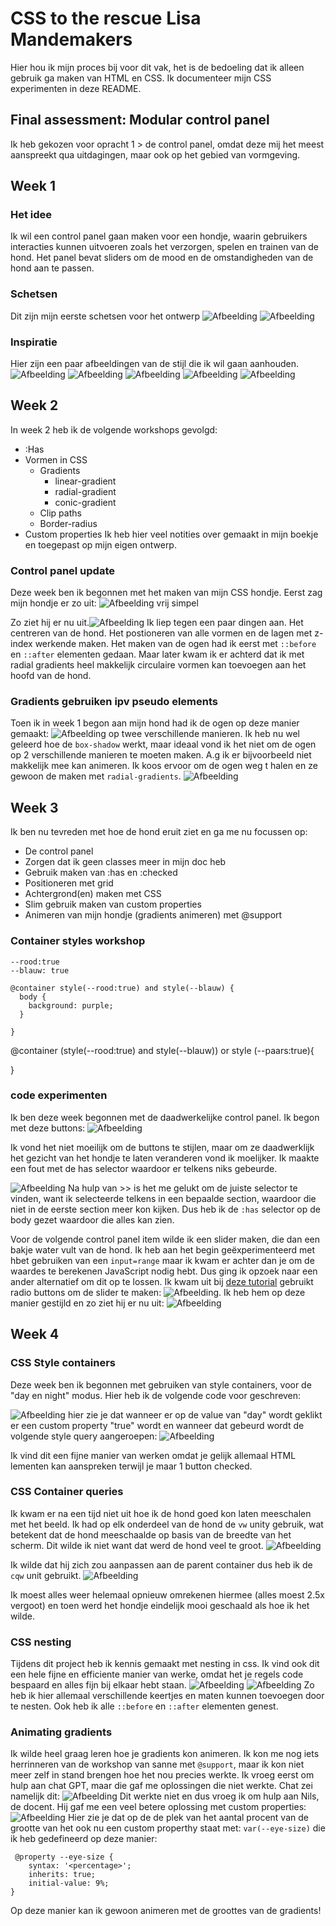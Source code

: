 # CSS to the rescue Lisa Mandemakers
Hier hou ik mijn proces bij voor dit vak, het is de bedoeling dat ik alleen gebruik ga maken van HTML en CSS. Ik documenteer mijn CSS experimenten in deze README.


## Final assessment: Modular control panel
Ik heb gekozen voor opracht 1 > de control panel, omdat deze mij het meest aanspreekt qua uitdagingen, maar ook op het gebied van vormgeving. 


## Week 1
### Het idee
Ik wil een control panel gaan maken voor een hondje, waarin gebruikers interacties kunnen uitvoeren zoals het verzorgen, spelen en trainen van de hond. Het panel bevat sliders om de mood en de omstandigheden van de hond aan te passen.

### Schetsen 
Dit zijn mijn eerste schetsen voor het ontwerp
![Afbeelding](readmeimg/schets1.JPG)
![Afbeelding](readmeimg/schets2.JPG)

### Inspiratie 
Hier zijn een paar afbeeldingen van de stijl die ik wil gaan aanhouden.
![Afbeelding](readmeimg/inspo1.png)
![Afbeelding](readmeimg/inspo2.png)
![Afbeelding](readmeimg/inspo3.png)
![Afbeelding](readmeimg/inspo4.png)
![Afbeelding](readmeimg/inspo5.png)

## Week 2
In week 2 heb ik de volgende workshops gevolgd: 
* :Has
* Vormen in CSS
  * Gradients
      * linear-gradient
      * radial-gradient
      * conic-gradient
  * Clip paths
  * Border-radius
* Custom properties
Ik heb hier veel notities over gemaakt in mijn boekje en toegepast op mijn eigen ontwerp.

 ### Control panel update
 Deze week ben ik begonnen met het maken van mijn CSS hondje. 
 Eerst zag mijn hondje er zo uit: ![Afbeelding](readmeimg/hondjebegin.png) vrij simpel


Zo ziet hij er nu uit.![Afbeelding](readmeimg/dogweek2.png) 
Ik liep tegen een paar dingen aan. Het centreren van de hond. Het postioneren van alle vormen en de lagen met z-index werkende maken. Het maken van de ogen had ik eerst  met `::before` en `::after` elementen gedaan. Maar later kwam ik er achterd dat ik met radial gradients heel makkelijk circulaire vormen kan toevoegen aan het hoofd van de hond. 

### Gradients gebruiken ipv pseudo elements 
Toen ik in week 1 begon aan mijn hond had ik de ogen op deze manier gemaakt: ![Afbeelding](readmeimg/eyes1.0-code.png) op twee verschillende manieren. Ik heb nu wel geleerd hoe de `box-shadow` werkt, maar ideaal vond ik het niet om de ogen op 2 verschillende manieren te moeten maken. A.g ik er bijvoorbeeld niet makkelijk mee kan animeren. Ik koos ervoor om de ogen weg t halen en ze gewoon de maken met `radial-gradients`.  ![Afbeelding](readmeimg/eyes2.0-code.png)



## Week 3
Ik ben nu tevreden met hoe de hond eruit ziet en ga me nu focussen op:
* De control panel 
* Zorgen dat ik geen classes meer in mijn doc heb
* Gebruik maken van :has en :checked 
* Positioneren met grid
* Achtergrond(en) maken met CSS 
* Slim gebruik maken van custom properties
* Animeren van mijn hondje (gradients animeren) met @support


 
### Container styles workshop

```
--rood:true 
--blauw: true
```

```
@container style(--rood:true) and style(--blauw) {
  body {
    background: purple;
  }

}
```

@container (style(--rood:true) and style(--blauw)) or style (--paars:true){


}

### code experimenten
Ik ben deze week begonnen met de daadwerkelijke control panel. Ik begon met deze buttons: ![Afbeelding](readmeimg/emoji-btns.png)

Ik vond het niet moeilijk om de buttons te stijlen, maar om ze daadwerklijk het gezicht van het hondje te laten veranderen vond ik moelijker. Ik maakte een fout met de has selector waardoor er telkens niks gebeurde.

![Afbeelding](readmeimg/code-has.png) Na hulp van >> is het me gelukt om de juiste selector te vinden, want ik selecteerde telkens in een bepaalde section, waardoor die niet in de eerste section meer kon kijken. Dus heb ik de `:has` selector op de body gezet waardoor die alles kan zien.


Voor de volgende control panel item wilde ik een slider maken, die dan een bakje water vult van de hond. Ik heb aan het begin geëxperimenteerd met hbet gebruiken van een `input=range` maar ik kwam er achter dan je om de waardes te berekenen JavaScript nodig hebt. Dus ging ik opzoek naar een ander alternatief om dit op te lossen. Ik kwam uit bij [deze tutorial](https://www.thenoorhub.in/2022/01/pure-css-range-slider-pure-css-dot.html) gebruikt radio buttons om de slider te maken: ![Afbeelding](readmeimg/dotslider.png). Ik heb hem op deze manier gestijld en zo ziet hij er nu uit: 
![Afbeelding](readmeimg/waterslide.png)

## Week 4

### CSS Style containers
Deze week ben ik begonnen met gebruiken van style containers, voor de "day en night" modus. Hier heb ik de volgende code voor geschreven:

![Afbeelding](readmeimg/style-query1.0.png) hier zie je dat wanneer er op de value van "day" wordt geklikt er een custom property "true" wordt en wanneer dat gebeurd wordt de volgende style query aangeroepen:  ![Afbeelding](readmeimg/style-query2.0.png)

Ik vind dit een fijne manier van werken omdat je gelijk allemaal HTML lementen kan aanspreken terwijl je maar 1 button checked. 

### CSS Container queries
Ik kwam er na een tijd niet uit hoe ik de hond goed kon laten meeschalen met het beeld. Ik had op elk onderdeel van de hond de `vw` unity gebruik, wat betekent dat de hond meeschaalde op basis van de breedte van het scherm. Dit wilde ik niet want dat werd de hond veel te groot. ![Afbeelding](readmeimg/vw-code.png)

Ik wilde dat hij zich zou aanpassen aan de parent container dus heb ik de `cqw` unit gebruikt. ![Afbeelding](readmeimg/cqw-code.png)

Ik moest alles weer helemaal opnieuw omrekenen hiermee (alles moest 2.5x vergoot) en toen werd het hondje eindelijk mooi geschaald als hoe ik het wilde.

### CSS nesting
Tijdens dit project heb ik kennis gemaakt met nesting in css. Ik vind ook dit een hele fijne en efficiente manier van werke, omdat het je regels code bespaard en alles fijn bij elkaar hebt staan.
![Afbeelding](readmeimg/cqw-code.png)
![Afbeelding](readmeimg/flowers.png)
Zo heb ik hier allemaal verschillende keertjes en maten kunnen toevoegen door te nesten. Ook heb ik alle `::before` en `::after` elementen genest.

### Animating gradients
Ik wilde heel graag leren hoe je gradients kon animeren. Ik kon me nog iets herrinneren van de workshop van sanne met `@support`, maar ik kon niet meer zelf in stand brengen hoe het nou precies werkte. Ik vroeg eerst om hulp aan chat GPT, maar die gaf me oplossingen die niet werkte. Chat zei namelijk dit:
![Afbeelding](readmeimg/eye-animation-code.png) 
Dit werkte niet en dus vroeg ik om hulp aan Nils, de docent. Hij gaf me een veel betere oplossing met custom properties: 
![Afbeelding](readmeimg/eyes2.0.png) 
Hier zie je dat op de de plek van het aantal procent van de grootte van het ook nu een custom properthy staat met: `var(--eye-size)` die ik heb gedefineerd op deze manier: 

```
 @property --eye-size {
    syntax: '<percentage>';
    inherits: true;
    initial-value: 9%;
} 
```
Op deze manier kan ik gewoon animeren met de groottes van de gradients!











